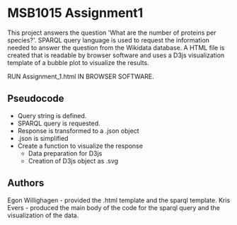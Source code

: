 # MSB1015 Assignment1
This project answers the question 'What are the number of proteins per species?'. SPARQL query language is used to request the information 
needed to answer the question from the Wikidata database. A HTML file is created that is readable by browser software and uses a D3js 
visualization template of a bubble plot to visualize the results.

RUN Assignment_1.html IN BROWSER SOFTWARE.

## Pseudocode
- Query string is defined.
- SPARQL query is requested.
- Response is transformed to a .json object
- .json is simplified
- Create a function to visualize the response
  - Data preparation for D3js
  - Creation of D3js object as .svg

## Authors
Egon Willighagen - provided the .html template and the sparql template.
Kris Evers - produced the main body of the code for the sparql query and the visualization of the data.
